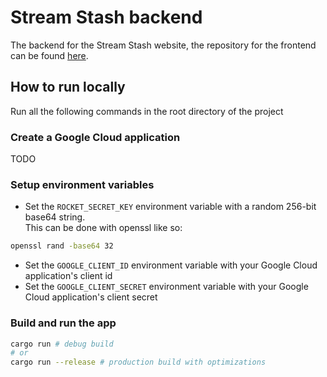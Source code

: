 # Stream Stash backend

The backend for the Stream Stash website, the repository for the frontend can be
found [here](https://github.com/enricoKoschel/stream-stash).

## How to run locally

Run all the following commands in the root directory of the project

### Create a Google Cloud application

TODO

### Setup environment variables

- Set the `ROCKET_SECRET_KEY` environment variable with a random 256-bit base64 string.\
  This can be done with openssl like so:

```bash
openssl rand -base64 32
```

- Set the `GOOGLE_CLIENT_ID` environment variable with your Google Cloud application's client id
- Set the `GOOGLE_CLIENT_SECRET` environment variable with your Google Cloud application's client secret

### Build and run the app

```bash
cargo run # debug build
# or
cargo run --release # production build with optimizations
```
